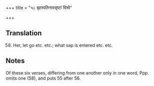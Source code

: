 +++
title = "५८ बृहस्पतिनावसृष्टां विश्वे"

+++
## Translation
58. Her, let go etc. etc.; what sap is entered etc. etc.

## Notes
Of these six verses, differing from one another only in one word, Ppp.  
omits one (58), and puts 55 after 56.
